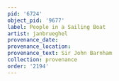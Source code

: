 ```yaml
---
pid: '6724'
object_pid: '9677'
label: People in a Sailing Boat
artist: janbrueghel
provenance_date:
provenance_location:
provenance_text: Sir John Barnham
collection: provenance
order: '2194'
---
```

